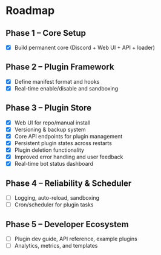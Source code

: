 # Roadmap

## Phase 1 – Core Setup
- [x] Build permanent core (Discord + Web UI + API + loader)

## Phase 2 – Plugin Framework
- [x] Define manifest format and hooks
- [x] Real-time enable/disable and sandboxing

## Phase 3 – Plugin Store
- [x] Web UI for repo/manual install
- [x] Versioning & backup system
- [x] Core API endpoints for plugin management
- [x] Persistent plugin states across restarts
- [x] Plugin deletion functionality
- [x] Improved error handling and user feedback
- [x] Real-time bot status dashboard

## Phase 4 – Reliability & Scheduler
- [ ] Logging, auto-reload, sandboxing
- [ ] Cron/scheduler for plugin tasks

## Phase 5 – Developer Ecosystem
- [ ] Plugin dev guide, API reference, example plugins
- [ ] Analytics, metrics, and templates